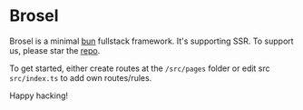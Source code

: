 # Brosel

Brosel is a minimal [bun](https://bun.sh) fullstack framework. It's supporting SSR. To support us, please star the [repo](https://git.new/brosel).

To get started, either create routes at the `/src/pages` folder or edit src `src/index.ts` to add own routes/rules.

Happy hacking!